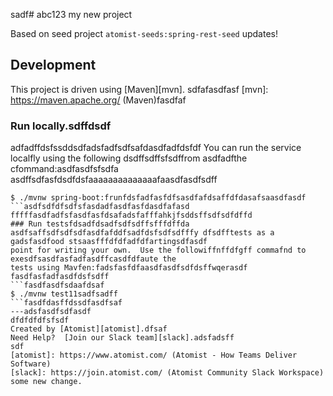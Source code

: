sadf# abc123
my new project

Based on seed project `atomist-seeds:spring-rest-seed`
updates!
## Development

This project is driven using [Maven][mvn].
sdfafasdfasf
[mvn]: https://maven.apache.org/ (Maven)fasdfaf

### Run locally.sdffdsdf
adfadffdsfssddsdfadsfadfsdfsafdasdfadfdsfdf
You can run the service localfly using the following dsdffsdffsfsdffrom asdfadfthe cfommand:asdfasdfsfsdfa
asdffsdfasfdsdfdsfaaaaaaaaaaaaaafaasdfasdfsdff
```ffsdfasdfasdfdsdaasddsfsdf
$ ./mvnw spring-boot:frunfdsfadfasfdfsasdfafdsaffdfdasafsaasdfasdf
```asdfsdfdfsdfsfasdadfasdfasfdasdfafasd
fffffasdfadfsfasdfasfdsafadsfafffahkjfsddsffsdfsdfdffd
### Run testsfdsadfdsadfsdfsdffsfffdffda
asdfsaffsdfsdfsdfasdfafddfsadfdsfsdfsdfffy dfsdfftests as a gadsfasdfood stsaasfffdfdfadfdfartingsdfasdf
point for writing your own.  Use the followiffnffdfgff commafnd to exesdfsasdfasfadfasdffcasdfdfaute the
tests using Mavfen:fadsfasfdfaasdfasdfsdfdsffwqerasdf
fasdfasfadfasdfdsfsdff
```fasdfasdfsdaafdsaf
$ ./mvnw test11sadfsadff
```fasdfdasffdssdfasdfsaf
---adsfasdfsdfasdf
dfdfdfdfsfsdf
Created by [Atomist][atomist].dfsaf
Need Help?  [Join our Slack team][slack].adsfadsff
sdf
[atomist]: https://www.atomist.com/ (Atomist - How Teams Deliver Software)
[slack]: https://join.atomist.com/ (Atomist Community Slack Workspace)
some new change.
